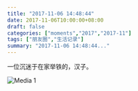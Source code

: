 ```yaml
---
title: "2017-11-06 14:48:44"
date: 2017-11-06T10:00:00+08:00
draft: false
categories: ["moments","2017","2017-11"]
tags: ["朋友圈","生活记录"]
summary: "2017-11-06 14:48:44..."
---
```


一位沉迷于在家举铁的，汉子。

![Media 1](/Moments/photos/2017-11-06/201711061448440.jpg)

